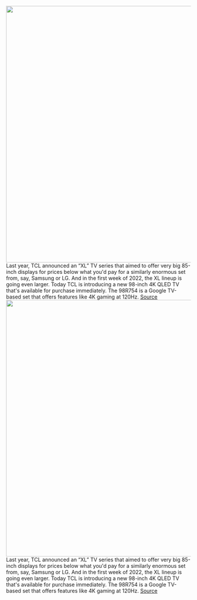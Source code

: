<img src='https://cdn.vox-cdn.com/thumbor/Tqqi6CTXMVRptK4qDNAhOyDWb_4=/0x0:2040x1328/1200x800/filters:focal(877x498:1203x824)/cdn.vox-cdn.com/uploads/chorus_image/image/70345787/tcl98.0.jpg' width='700px' /><br/>
Last year, TCL announced an “XL” TV series that aimed to offer very big 85-inch displays for prices below what you'd pay for a similarly enormous set from, say, Samsung or LG. And in the first week of 2022, the XL lineup is going even larger. Today TCL is introducing a new 98-inch 4K QLED TV that's available for purchase immediately. The 98R754 is a Google TV-based set that offers features like 4K gaming at 120Hz.
<a href='https://www.theverge.com/2022/1/4/22866323/tcl-98-inch-qled-google-tv-features-price'> Source <a/><img src='https://cdn.vox-cdn.com/thumbor/Tqqi6CTXMVRptK4qDNAhOyDWb_4=/0x0:2040x1328/1200x800/filters:focal(877x498:1203x824)/cdn.vox-cdn.com/uploads/chorus_image/image/70345787/tcl98.0.jpg' width='700px' /><br/>
Last year, TCL announced an “XL” TV series that aimed to offer very big 85-inch displays for prices below what you'd pay for a similarly enormous set from, say, Samsung or LG. And in the first week of 2022, the XL lineup is going even larger. Today TCL is introducing a new 98-inch 4K QLED TV that's available for purchase immediately. The 98R754 is a Google TV-based set that offers features like 4K gaming at 120Hz.
<a href='https://www.theverge.com/2022/1/4/22866323/tcl-98-inch-qled-google-tv-features-price'> Source <a/>